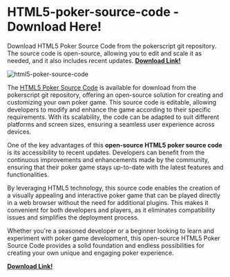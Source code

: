 # HTML5-poker-source-code - Download Here!
Download HTML5 Poker Source Code from the pokerscript git repository. The source code is open-source, allowing you to edit and scale it as needed, and it also includes recent updates. [**Download Link!**](https://www.pokerscript.net/)

![html5-poker-source-code](https://github.com/pokerscript/HTML5-poker-source-code/assets/63142520/e179133c-8e13-4557-8dd1-46e85ba63f2a)


The [HTML5 Poker Source Code](https://www.pokerscript.net/HTML5-poker-source-code.html) is available for download from the pokerscript git repository, offering an open-source solution for creating and customizing your own poker game. This source code is editable, allowing developers to modify and enhance the game according to their specific requirements. With its scalability, the code can be adapted to suit different platforms and screen sizes, ensuring a seamless user experience across devices.

One of the key advantages of this **open-source HTML5 poker source code** is its accessibility to recent updates. Developers can benefit from the continuous improvements and enhancements made by the community, ensuring that their poker game stays up-to-date with the latest features and functionalities.

By leveraging HTML5 technology, this source code enables the creation of a visually appealing and interactive poker game that can be played directly in a web browser without the need for additional plugins. This makes it convenient for both developers and players, as it eliminates compatibility issues and simplifies the deployment process.

Whether you're a seasoned developer or a beginner looking to learn and experiment with poker game development, this open-source HTML5 Poker Source Code provides a solid foundation and endless possibilities for creating your own unique and engaging poker experience.

[**Download Link!**](https://www.pokerscript.net/)
